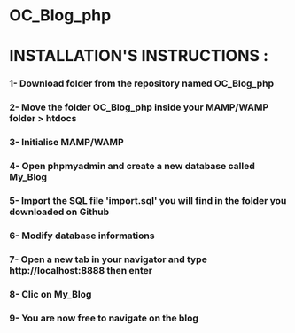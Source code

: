 # OC_Blog_php 
# INSTALLATION'S INSTRUCTIONS :

### 1- Download folder  from the repository named OC_Blog_php
### 2- Move the folder OC_Blog_php inside your MAMP/WAMP folder > htdocs
### 3- Initialise MAMP/WAMP
### 4- Open phpmyadmin and create a new database called My_Blog
### 5- Import the SQL file 'import.sql' you will find in the folder you downloaded on Github
### 6- Modify database informations
### 7- Open a new tab in your navigator and type http://localhost:8888 then enter
### 8- Clic on My_Blog
### 9- You are now free to navigate on the blog